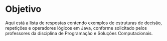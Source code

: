 # Objetivo
Aqui está a lista de respostas contendo exemplos de estruturas de decisão, repetições e operadores lógicos em Java, conforme solicitado pelos professores da disciplina de Programação e Soluções Computacionais.
